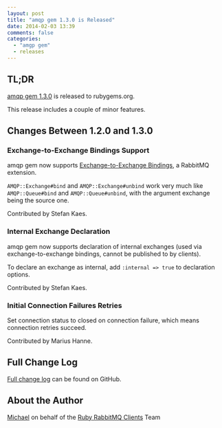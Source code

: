 ```yaml
---
layout: post
title: "amqp gem 1.3.0 is Released"
date: 2014-02-03 13:39
comments: false
categories:
  - "amgp gem"
  - releases
---
```


## TL;DR

[amqp gem 1.3.0](https://rubygems.org/gems/amqp/versions/1.3.0) is released to rubygems.org.

This release includes a couple of minor features.


## Changes Between 1.2.0 and 1.3.0

### Exchange-to-Exchange Bindings Support

amqp gem now supports [Exchange-to-Exchange Bindings](http://www.rabbitmq.com/e2e.html), a RabbitMQ
extension.

`AMQP::Exchange#bind` and `AMQP::Exchange#unbind` work very much like `AMQP::Queue#bind` and
`AMQP::Queue#unbind`, with the argument exchange being the source one.

Contributed by Stefan Kaes.

### Internal Exchange Declaration

amqp gem now supports declaration of internal exchanges
(used via exchange-to-exchange bindings, cannot be published to
by clients).

To declare an exchange as internal, add `:internal => true` to
declaration options.

Contributed by Stefan Kaes.


### Initial Connection Failures Retries

Set connection status to closed on connection failure, which
means connection retries succeed.

Contributed by Marius Hanne.


## Full Change Log

[Full change log](https://github.com/ruby-amqp/amqp/blob/1.2.x-stable/ChangeLog.md) can be found on GitHub.



## About the Author

[Michael](http://twitter.com/michaelklishin) on behalf of the [Ruby RabbitMQ Clients](http://github.com/ruby-amqp) Team
